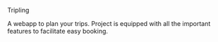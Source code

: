 Tripling

A webapp to plan your trips. Project is equipped with all the important features to facilitate easy booking.